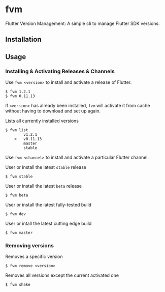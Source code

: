# fvm
Flutter Version Management: A simple cli to manage Flutter SDK versions.

## Installation

## Usage

### Installing & Activating Releases & Channels
Use `fvm <version>` to install and activate a release of Flutter.

    $ fvm 1.2.1
    $ fvm 0.11.13

If `<version>` has already been installed, `fvm` will activate it from cache without having to download and set up again.

Lists all currently installed versions

    $ fvm list
            v1.2.1
        >   v0.11.13
            master
            stable


Use `fvm <channel>` to install and activate a particular Flutter channel.

User or install the latest `stable` release

    $ fvm stable

User or install the latest `beta` release

    $ fvm beta

User or install the latest fully-tested build

    $ fvm dev

User or intall the latest cutting edge build

    $ fvm master

### Removing versions
Removes a specific version

    $ fvm remove <version>
    
Removes all versions except the current activated one

    $ fvm shake


